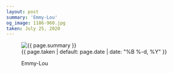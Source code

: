 ```yaml
---
layout: post
summary: 'Emmy-Lou'
og_image: 1186-960.jpg
taken: July 25, 2020
---
```


<figure class="post">
<img alt="{{ page.summary }}" sizes="(min-width: 700px) 50vw, calc(100vw - 2rem)" src="{{ site.assets_url }}/1186-480.jpg" srcset="{{ site.assets_url }}/1186-240.jpg 240w, {{ site.assets_url }}/1186-480.jpg 480w, {{ site.assets_url }}/1186-720.jpg 720w, {{ site.assets_url }}/1186-960.jpg 960w"/>
<figcaption>
<time>{{ page.taken | default: page.date | date: "%B %-d, %Y" }}</time>
<p>Emmy-Lou</p>
</figcaption>
</figure>
